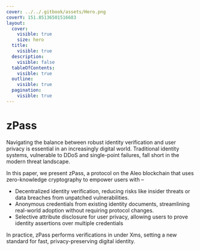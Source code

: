 ```yaml
---
cover: ../../.gitbook/assets/Hero.png
coverY: 151.85136501516683
layout:
  cover:
    visible: true
    size: hero
  title:
    visible: true
  description:
    visible: false
  tableOfContents:
    visible: true
  outline:
    visible: true
  pagination:
    visible: true
---
```


# zPass

Navigating the balance between robust identity verification and user privacy is essential in an increasingly digital world. Traditional identity systems, vulnerable to DDoS and single-point failures, fall short in the modern threat landscape.&#x20;

In this paper, we present zPass, a protocol on the Aleo blockchain that uses zero-knowledge cryptography to empower users with –

* Decentralized identity verification, reducing risks like insider threats or data breaches from unpatched vulnerabilities.
* Anonymous credentials from existing identity documents, streamlining real-world adoption without requiring protocol changes.
* Selective attribute disclosure for user privacy, allowing users to prove identity assertions over multiple credentials

In practice, zPass performs verifications in under Xms, setting a new standard for fast, privacy-preserving digital identity.
